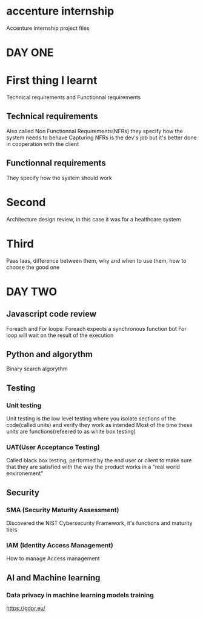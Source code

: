 # accenture internship
 Accenture internship project files

# DAY ONE
# First thing I learnt
Technical requirements and Functionnal requirements
## Technical requirements
Also called Non Functionnal Requirements(NFRs) they specify how the system needs to behave
Capturing NFRs is the dev's job but it's better done in cooperation with the client 
## Functionnal requirements
They specify how the system should work

# Second  
Architecture design review, in this case it was for a healthcare system

# Third 
Paas Iaas, difference between them, why and when to use them, how to choose the good one

# DAY TWO
## Javascript code review
Foreach and For loops: Foreach expects a synchronous function but For loop will wait on the result of the execution
## Python and algorythm 
Binary search algorythm

## Testing
### Unit testing
Unit testing is the low level testing where you isolate sections of the code(called units) and verify they work as intended
Most of the time these units are functions(refeered to as white box testing)
### UAT(User Acceptance Testing)
Called black box testing, performed by the end user or client to make sure that they are satisfied with the way the product works in a "real world environement"

## Security
### SMA (Security Maturity Assessment)
Discovered the NIST Cybersecurity Framework, it's functions and maturity tiers

### IAM (Identity Access Management)
How to manage Access management 

## AI and Machine learning
### Data privacy in machine learning models training
https://gdpr.eu/